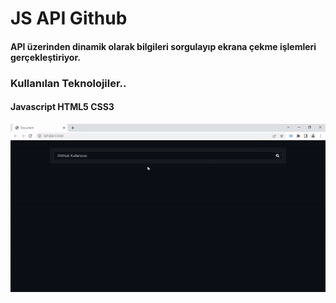 <h1>JS API Github</h1>

<h4>API üzerinden dinamik olarak bilgileri sorgulayıp ekrana çekme işlemleri gerçekleştiriyor.</h4>

<h3>Kullanılan Teknolojiler..</h3>

<h4>Javascript HTML5 CSS3</h4>

<img src="./screen.gif" alt="">